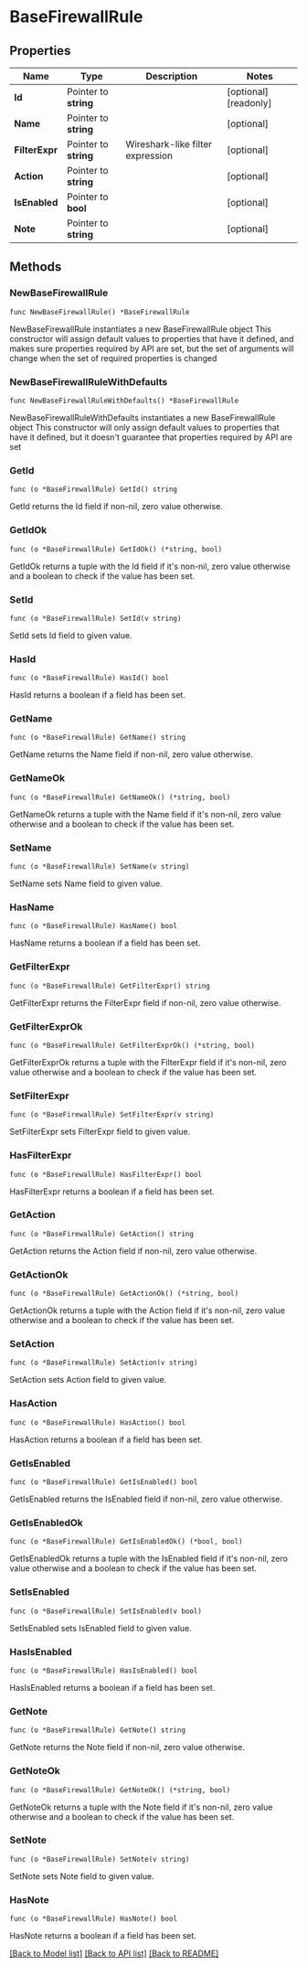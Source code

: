 # BaseFirewallRule

## Properties

Name | Type | Description | Notes
------------ | ------------- | ------------- | -------------
**Id** | Pointer to **string** |  | [optional] [readonly] 
**Name** | Pointer to **string** |  | [optional] 
**FilterExpr** | Pointer to **string** | Wireshark-like filter expression | [optional] 
**Action** | Pointer to **string** |  | [optional] 
**IsEnabled** | Pointer to **bool** |  | [optional] 
**Note** | Pointer to **string** |  | [optional] 

## Methods

### NewBaseFirewallRule

`func NewBaseFirewallRule() *BaseFirewallRule`

NewBaseFirewallRule instantiates a new BaseFirewallRule object
This constructor will assign default values to properties that have it defined,
and makes sure properties required by API are set, but the set of arguments
will change when the set of required properties is changed

### NewBaseFirewallRuleWithDefaults

`func NewBaseFirewallRuleWithDefaults() *BaseFirewallRule`

NewBaseFirewallRuleWithDefaults instantiates a new BaseFirewallRule object
This constructor will only assign default values to properties that have it defined,
but it doesn't guarantee that properties required by API are set

### GetId

`func (o *BaseFirewallRule) GetId() string`

GetId returns the Id field if non-nil, zero value otherwise.

### GetIdOk

`func (o *BaseFirewallRule) GetIdOk() (*string, bool)`

GetIdOk returns a tuple with the Id field if it's non-nil, zero value otherwise
and a boolean to check if the value has been set.

### SetId

`func (o *BaseFirewallRule) SetId(v string)`

SetId sets Id field to given value.

### HasId

`func (o *BaseFirewallRule) HasId() bool`

HasId returns a boolean if a field has been set.

### GetName

`func (o *BaseFirewallRule) GetName() string`

GetName returns the Name field if non-nil, zero value otherwise.

### GetNameOk

`func (o *BaseFirewallRule) GetNameOk() (*string, bool)`

GetNameOk returns a tuple with the Name field if it's non-nil, zero value otherwise
and a boolean to check if the value has been set.

### SetName

`func (o *BaseFirewallRule) SetName(v string)`

SetName sets Name field to given value.

### HasName

`func (o *BaseFirewallRule) HasName() bool`

HasName returns a boolean if a field has been set.

### GetFilterExpr

`func (o *BaseFirewallRule) GetFilterExpr() string`

GetFilterExpr returns the FilterExpr field if non-nil, zero value otherwise.

### GetFilterExprOk

`func (o *BaseFirewallRule) GetFilterExprOk() (*string, bool)`

GetFilterExprOk returns a tuple with the FilterExpr field if it's non-nil, zero value otherwise
and a boolean to check if the value has been set.

### SetFilterExpr

`func (o *BaseFirewallRule) SetFilterExpr(v string)`

SetFilterExpr sets FilterExpr field to given value.

### HasFilterExpr

`func (o *BaseFirewallRule) HasFilterExpr() bool`

HasFilterExpr returns a boolean if a field has been set.

### GetAction

`func (o *BaseFirewallRule) GetAction() string`

GetAction returns the Action field if non-nil, zero value otherwise.

### GetActionOk

`func (o *BaseFirewallRule) GetActionOk() (*string, bool)`

GetActionOk returns a tuple with the Action field if it's non-nil, zero value otherwise
and a boolean to check if the value has been set.

### SetAction

`func (o *BaseFirewallRule) SetAction(v string)`

SetAction sets Action field to given value.

### HasAction

`func (o *BaseFirewallRule) HasAction() bool`

HasAction returns a boolean if a field has been set.

### GetIsEnabled

`func (o *BaseFirewallRule) GetIsEnabled() bool`

GetIsEnabled returns the IsEnabled field if non-nil, zero value otherwise.

### GetIsEnabledOk

`func (o *BaseFirewallRule) GetIsEnabledOk() (*bool, bool)`

GetIsEnabledOk returns a tuple with the IsEnabled field if it's non-nil, zero value otherwise
and a boolean to check if the value has been set.

### SetIsEnabled

`func (o *BaseFirewallRule) SetIsEnabled(v bool)`

SetIsEnabled sets IsEnabled field to given value.

### HasIsEnabled

`func (o *BaseFirewallRule) HasIsEnabled() bool`

HasIsEnabled returns a boolean if a field has been set.

### GetNote

`func (o *BaseFirewallRule) GetNote() string`

GetNote returns the Note field if non-nil, zero value otherwise.

### GetNoteOk

`func (o *BaseFirewallRule) GetNoteOk() (*string, bool)`

GetNoteOk returns a tuple with the Note field if it's non-nil, zero value otherwise
and a boolean to check if the value has been set.

### SetNote

`func (o *BaseFirewallRule) SetNote(v string)`

SetNote sets Note field to given value.

### HasNote

`func (o *BaseFirewallRule) HasNote() bool`

HasNote returns a boolean if a field has been set.


[[Back to Model list]](HOW-TO.md#documentation-for-models) [[Back to API list]](HOW-TO.md#documentation-for-api-endpoints) [[Back to README]](HOW-TO.md)


